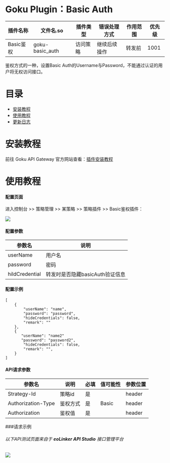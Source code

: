 # Goku Plugin：Basic Auth

| 插件名称  | 文件名.so |  插件类型  | 错误处理方式 | 作用范围 |  优先级  |
| ------------ | ------------ | ------------ | ------------ | ------------ | ------------ |
| Basic鉴权  | goku-basic_auth | 访问策略 | 继续后续操作 | 转发前  | 1001 |

鉴权方式的一种，设置Basic Auth的Username与Password，不能通过认证的用户将无权访问接口。

# 目录
- [安装教程](#安装教程 "安装教程")
- [使用教程](#使用教程 "使用教程")
- [更新日志](#更新日志 "更新日志")

# 安装教程
前往 Goku API Gateway 官方网站查看：[插件安装教程](url "https://help.eolinker.com/#/tutorial/?groupID=c-341&productID=19")

# 使用教程

#### 配置页面

进入控制台 >> 策略管理 >> 某策略 >> 策略插件 >> Basic鉴权插件：

![](http://data.eolinker.com/course/6sjKz8Ge98cc1c5c35d9c9a980f618ad4762096e6569715)

#### 配置参数

| 参数名 | 说明   | 
| ------------ | ------------ |  
|  userName | 用户名 | 
| password  | 密码 |
| hildCredential  | 转发时是否隐藏basicAuth验证信息 |

#### 配置示例

```
[
    {
        "userName": "name",
        "password": "password",
        "hideCredentials": false,
        "remark": ""
    },
    {
       "userName": "name2"
       "password": "password2",
        "hideCredentials": false,
        "remark": "",
    }
]
```

#### API请求参数

| 参数名 | 说明  | 必填  |   值可能性   |  参数位置 |
| ------------ | ------------ |  ------------ | ------------ | ------------ | 
|  Strategy-Id | 策略id | 是 |   |  header  | 
|  Authorization-Type  | 鉴权方式 | 是 | Basic  | header  |
| Authorization  |  鉴权值 |  是  |    | header |

###请求示例

###### 以下API测试页面来自于 **eoLinker API Studio** 接口管理平台

![](http://data.eolinker.com/course/xQmXkmtadbe1da64748837e766decf0d21c64473a53409c)
